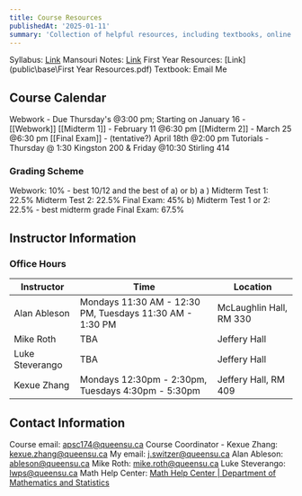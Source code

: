 ```yaml
---
title: Course Resources
publishedAt: '2025-01-11'
summary: 'Collection of helpful resources, including textbooks, online materials, and supplementary learning tools.'
---
```


Syllabus: [Link](https://onq.queensu.ca/content/enforced/992465-APSC174W25/APSC174-Syllabus-W21.pdf)
Mansouri Notes: [Link](https://onq.queensu.ca/content/enforced/992465-APSC174W25/MansouriNotes.pdf)
First Year Resources: [Link](public\base\First Year Resources.pdf)
Textbook: Email Me

## Course Calendar
Webwork - Due Thursday's @3:00 pm; Starting on January 16 - [[Webwork]]
[[Midterm 1]] - February 11 @6:30 pm
[[Midterm 2]] - March 25 @6:30 pm
[[Final Exam]] - (tentative?) April 18th @2:00 pm
Tutorials - Thursday @ 1:30 Kingston 200 & Friday @10:30 Stirling 414

### Grading Scheme
Webwork: 10% - best 10/12
and the best of a) or b)
a ) Midterm Test 1: 22.5%
Midterm Test 2: 22.5%
Final Exam: 45%
b) Midterm Test 1 or 2: 22.5% - best midterm grade
Final Exam: 67.5%

## Instructor Information

### Office Hours

| Instructor | Time | Location |
|------------|------|-----------|
| Alan Ableson | Mondays 11:30 AM - 12:30 PM, Tuesdays 11:30 AM - 1:30 PM | McLaughlin Hall, RM 330 |
| Mike Roth | TBA | Jeffery Hall |
| Luke Steverango | TBA | Jeffery Hall |
| Kexue Zhang | Mondays 12:30pm - 2:30pm, Tuesdays 4:30pm - 5:30pm | Jeffery Hall, RM 409 |

## Contact Information
Course email: [apsc174@queensu.ca](mailto:apsc174@queensu.ca)
Course Coordinator - Kexue Zhang: [kexue.zhang@queensu.ca](mailto:kexue.zhang@queensu.ca)
My email: [j.switzer@queensu.ca](mailto:j.switzer@queensu.ca)
Alan Ableson: [ableson@queensu.ca](mailto:ableson@queensu.ca)
Mike Roth: [mike.roth@queensu.ca](mailto:mike.roth@queensu.ca)
Luke Steverango: [lwps@queensu.ca](mailto:lwps@queensu.ca)
Math Help Center: [Math Help Center | Department of Mathematics and Statistics](https://www.queensu.ca/mathstat/undergraduate/current-undergraduate/help)



